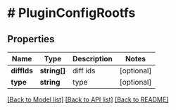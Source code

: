 # # PluginConfigRootfs

## Properties

Name | Type | Description | Notes
------------ | ------------- | ------------- | -------------
**diffIds** | **string[]** | diff ids | [optional]
**type** | **string** | type | [optional]

[[Back to Model list]](../../README.md#models) [[Back to API list]](../../README.md#endpoints) [[Back to README]](../../README.md)
